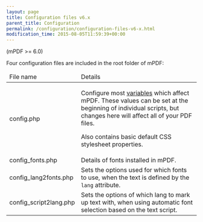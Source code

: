 ```yaml
---
layout: page
title: Configuration files v6.x
parent_title: Configuration
permalink: /configuration/configuration-files-v6-x.html
modification_time: 2015-08-05T11:59:39+00:00
---
```


<p>(mPDF &gt;= 6.0)</p>
<p>Four configuration files are included in the root folder of mPDF:</p>
<table class="table"> <thead>
<tr>
<td>File name</td>
<td>Details</td>
</tr>
</thead> <tbody>
<tr>
<td><span class="filename">config.php</span> 

</td>
<td>
<p>Configure most <a href="{{ "/configuration/configuration-variables.html" | prepend: site.baseurl }}">variables</a> which affect mPDF. These values can be set at the beginning of individual scripts, but changes here will affect all of your PDF files.</p>
<p>Also contains basic default CSS stylesheet properties.</p>
</td>
</tr>
<tr>
<td><span class="filename">config_fonts.php</span></td>
<td>Details of fonts installed in mPDF.</td>
</tr>
<tr>
<td><span class="filename"><span class="filename">config_lang2fonts.php </span></span></td>
<td>Sets the options used for which fonts to use, when the text is defined by the <code>lang</code> attribute.</td>
</tr>
<tr>
<td><span class="filename">config_script2lang.php</span>

</td>
<td>Sets the options of which lang to mark up text with, when using automatic font selection based on the text script.

</td>
</tr>
</tbody> </table>

